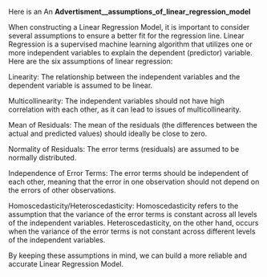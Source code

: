 Here is an An **Advertisment__assumptions_of_linear_regression_model**

When constructing a Linear Regression Model, it is important to consider several assumptions to ensure a better fit for the regression line. Linear Regression is a supervised machine learning algorithm that utilizes one or more independent variables to explain the dependent (predictor) variable. Here are the six assumptions of linear regression:

Linearity: The relationship between the independent variables and the dependent variable is assumed to be linear.

Multicollinearity: The independent variables should not have high correlation with each other, as it can lead to issues of multicollinearity.

Mean of Residuals: The mean of the residuals (the differences between the actual and predicted values) should ideally be close to zero.

Normality of Residuals: The error terms (residuals) are assumed to be normally distributed.

Independence of Error Terms: The error terms should be independent of each other, meaning that the error in one observation should not depend on the errors of other observations.

Homoscedasticity/Heteroscedasticity: Homoscedasticity refers to the assumption that the variance of the error terms is constant across all levels of the independent variables. Heteroscedasticity, on the other hand, occurs when the variance of the error terms is not constant across different levels of the independent variables.

By keeping these assumptions in mind, we can build a more reliable and accurate Linear Regression Model.
